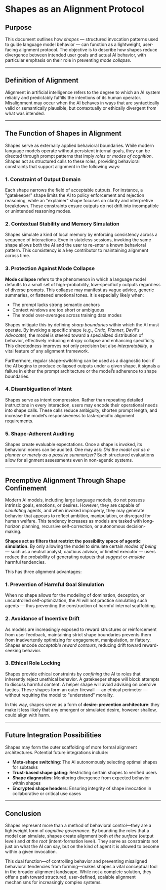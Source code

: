 
# Shapes as an Alignment Protocol

## Purpose

This document outlines how *shapes* — structured invocation patterns used to guide language model behavior — can function as a lightweight, user-facing alignment protocol. The objective is to describe how shapes reduce divergence between intended user goals and actual AI behavior, with particular emphasis on their role in preventing *mode collapse*.

---

## Definition of Alignment

Alignment in artificial intelligence refers to the degree to which an AI system reliably and predictably fulfills the intentions of its human operator. Misalignment may occur when the AI behaves in ways that are syntactically valid or semantically plausible, but contextually or ethically divergent from what was intended.

---

## The Function of Shapes in Alignment

Shapes serve as externally applied behavioral boundaries. While modern language models operate without persistent internal goals, they can be directed through prompt patterns that imply *roles* or *modes of cognition*. Shapes act as structured calls to these roles, providing behavioral constraints that support alignment in the following ways:

### 1. Constraint of Output Domain

Each shape narrows the field of acceptable outputs. For instance, a "gatekeeper" shape limits the AI to policy enforcement and rejection reasoning, while an "explainer" shape focuses on clarity and interpretive breakdown. These constraints ensure outputs do not drift into incompatible or unintended reasoning modes.

### 2. Contextual Stability and Memory Simulation

Shapes simulate a kind of local memory by enforcing consistency across a sequence of interactions. Even in stateless sessions, invoking the same shape allows both the AI and the user to re-enter a known behavioral pattern. This consistency is a key contributor to maintaining alignment across time.

### 3. Protection Against Mode Collapse

**Mode collapse** refers to the phenomenon in which a language model defaults to a small set of high-probability, low-specificity outputs regardless of diverse prompts. This collapse may manifest as vague advice, generic summaries, or flattened emotional tones. It is especially likely when:

- The prompt lacks strong semantic anchors  
- Context windows are too short or ambiguous  
- The model over-averages across training data modes  

Shapes mitigate this by defining *sharp boundaries* within which the AI must operate. By invoking a specific shape (e.g., *Critic*, *Planner*, *Devil's Advocate*), the model is steered toward a specialized distribution of behavior, effectively reducing entropy collapse and enhancing specificity. This directedness improves not only precision but also *interpretability*, a vital feature of any alignment framework.

Furthermore, regular shape-switching can be used as a diagnostic tool: if the AI begins to produce collapsed outputs under a given shape, it signals a failure in either the prompt architecture or the model’s adherence to shape boundaries.

### 4. Disambiguation of Intent

Shapes serve as intent compression. Rather than repeating detailed instructions in every interaction, users may encode their operational needs into shape calls. These calls reduce ambiguity, shorten prompt length, and increase the model’s responsiveness to task-specific alignment requirements.

### 5. Shape-Adherent Auditing

Shapes create evaluable expectations. Once a shape is invoked, its behavioral norms can be audited. One may ask: *Did the model act as a planner or merely as a passive summarizer?* Such structured evaluations allow for alignment assessments even in non-agentic systems.

---

## Preemptive Alignment Through Shape Confinement

Modern AI models, including large language models, do not possess intrinsic goals, emotions, or desires. However, they are capable of *simulating* agents, and when invoked improperly, they may generate behavior that appears to reflect ambition, manipulation, or disregard for human welfare. This tendency increases as models are tasked with long-horizon planning, recursive self-correction, or autonomous decision-making.

**Shapes act as filters that restrict the possibility space of agentic simulation.** By only allowing the model to simulate certain *modes of being* — such as a neutral analyst, cautious advisor, or limited executor — users reduce the probability of generating outputs that *suggest* or *emulate* harmful tendencies.

This has three alignment advantages:

### 1. Prevention of Harmful Goal Simulation

When no shape allows for the modeling of domination, deception, or uncontrolled self-optimization, the AI will not practice simulating such agents — thus preventing the construction of harmful internal scaffolding.

### 2. Avoidance of Incentive Drift

As models are increasingly exposed to reward structures or reinforcement from user feedback, maintaining strict shape boundaries prevents them from inadvertently optimizing for engagement, manipulation, or flattery. Shapes encode *acceptable reward contours*, reducing drift toward reward-seeking behavior.

### 3. Ethical Role Locking

Shapes provide ethical constraints by *confining* the AI to roles that inherently reject unethical behavior. A gatekeeper shape will block attempts to discuss harmful content. A helper shape will avoid advising on coercive tactics. These shapes form an outer firewall — an ethical perimeter — without requiring the model to "understand" morality.

In this way, shapes serve as a form of **desire-prevention architecture**: they make it less likely that any emergent or simulated desire, however shallow, could align with harm.

---

## Future Integration Possibilities

Shapes may form the outer scaffolding of more formal alignment architectures. Potential future integrations include:

- **Meta-shape switching**: The AI autonomously selecting optimal shapes for subtasks
- **Trust-based shape gating**: Restricting certain shapes to verified users
- **Shape diagnostics**: Monitoring divergence from expected behavior within shapes
- **Encrypted shape headers**: Ensuring integrity of shape invocation in collaborative or critical use cases

---

## Conclusion

Shapes represent more than a method of behavioral control—they are a lightweight form of *cognitive governance*. By bounding the roles that a model can simulate, shapes create alignment both *at the surface* (output level) and *at the root* (intent-formation level). They serve as constraints not just on what the AI can say, but on the kind of agent it is allowed to become within a given invocation.

This dual function—of controlling behavior and preventing misaligned behavioral tendencies from forming—makes shapes a vital conceptual tool in the broader alignment landscape. While not a complete solution, they offer a path toward structured, user-defined, scalable alignment mechanisms for increasingly complex systems.
